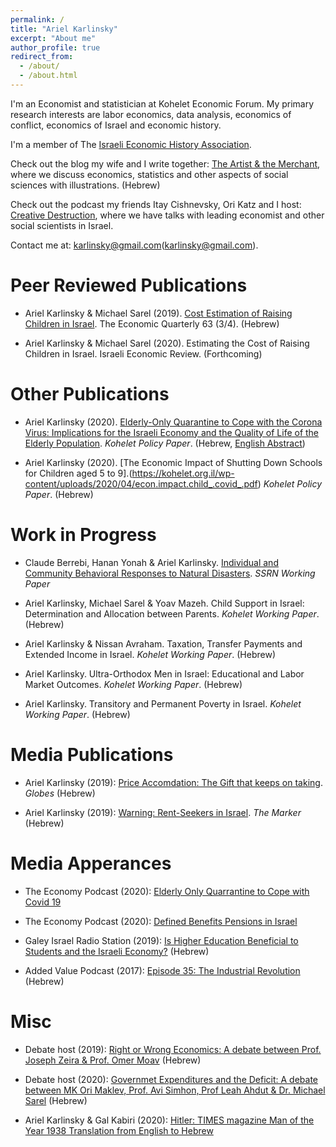 ```yaml
---
permalink: /
title: "Ariel Karlinsky"
excerpt: "About me"
author_profile: true
redirect_from: 
  - /about/
  - /about.html
---
```


I'm an Economist and statistician at Kohelet Economic Forum. 
My primary research interests are labor economics, data analysis, economics of conflict, economics of Israel and economic history.

I'm a member of The [Israeli Economic History Association](http://www.eha-israel.org/). 

Check out the blog my wife and I write together: [The Artist & the Merchant](https://www.artistandmerchant.com/), where we discuss economics, statistics and other aspects of social sciences with illustrations. (Hebrew)

Check out the podcast my friends Itay Cishnevsky, Ori Katz and I host: [Creative Destruction](http://heres.podbean.com/), where we have talks with leading economist and other social scientists in Israel.

Contact me at: karlinsky@gmail.com(karlinsky@gmail.com).



Peer Reviewed Publications
======
* Ariel Karlinsky & Michael Sarel (2019).  [Cost Estimation of Raising Children in Israel](https://ieca.org.il/wp-content/uploads/2020/02/03Rivon2019Nos3and4.pdf#page=103). The Economic Quarterly 63 (3/4). (Hebrew) 

* Ariel Karlinsky & Michael Sarel (2020).  Estimating the Cost of Raising Children in Israel. Israeli Economic Review. (Forthcoming) 



Other Publications
======
* Ariel Karlinsky (2020). [Elderly-Only Quarantine to Cope with the Corona Virus: Implications for the Israeli Economy and the Quality of Life of the Elderly Population](https://kohelet.org.il/wp-content/uploads/2020/04/%D7%A1%D7%92%D7%A8-%D7%9E%D7%91%D7%95%D7%92%D7%A8%D7%99%D7%9D-%D7%A1%D7%95%D7%A4%D7%99.pdf). _Kohelet Policy Paper_. (Hebrew, [English Abstract](https://bit.ly/3aeYGRT))

* Ariel Karlinsky (2020). [The Economic Impact of Shutting Down Schools for Children aged 5 to 9].(https://kohelet.org.il/wp-content/uploads/2020/04/econ.impact.child_.covid_.pdf) _Kohelet Policy Paper_. (Hebrew)

Work in Progress
======
* Claude Berrebi, Hanan Yonah & Ariel Karlinsky. [Individual and Community Behavioral Responses to Natural Disasters](https://papers.ssrn.com/sol3/papers.cfm?abstract_id=3630856). _SSRN Working Paper_

* Ariel Karlinsky, Michael Sarel & Yoav Mazeh. Child Support in Israel: Determination and Allocation between Parents. _Kohelet Working Paper_. (Hebrew)

* Ariel Karlinsky & Nissan Avraham. Taxation, Transfer Payments and Extended Income in Israel. _Kohelet Working Paper_. (Hebrew)

* Ariel Karlinsky. Ultra-Orthodox Men in Israel: Educational and Labor Market Outcomes. _Kohelet Working Paper_. (Hebrew)

* Ariel Karlinsky. Transitory and Permanent Poverty in Israel. _Kohelet Working Paper_. (Hebrew)


Media Publications
======
* Ariel Karlinsky (2019): [Price Accomdation: The Gift that keeps on taking](https://www.globes.co.il/news/article.aspx?did=1001311056). _Globes_ (Hebrew)

* Ariel Karlinsky (2019): [Warning: Rent-Seekers in Israel](https://www.themarker.com/news/macro/.premium-1.7644969). _The Marker_ (Hebrew)


Media Apperances
======
* The Economy Podcast (2020): [Elderly Only Quarrantine to Cope with Covid 19](https://www.youtube.com/watch?v=D5AvwLFn6pE)

* The Economy Podcast (2020): [Defined Benefits Pensions in Israel](https://www.youtube.com/watch?v=qH7MyWhr2lk)

* Galey Israel Radio Station (2019): [Is Higher Education Beneficial to Students and the Israeli Economy?](https://www.youtube.com/watch?v=xhxl-dDgDYI) (Hebrew)

* Added Value Podcast (2017): [Episode 35: The Industrial Revolution](http://www.added-value.co/35/) (Hebrew)


Misc
======

* Debate host (2019): [Right or Wrong Economics: A debate between Prof. Joseph Zeira & Prof. Omer Moav](https://www.youtube.com/watch?v=m0dHE_ux-YE) (Hebrew)

* Debate host (2020): [Governmet Expenditures and the Deficit: A debate between MK Ori Maklev, Prof. Avi Simhon, Prof Leah Ahdut & Dr. Michael Sarel](https://www.youtube.com/watch?v=Ei0BrrVCyHE) (Hebrew)

* Ariel Karlinsky & Gal Kabiri (2020): [Hitler: TIMES magazine Man of the Year 1938 Translation from English to Hebrew](https://dannyorbach.com/2020/05/23/%D7%94%D7%99%D7%98%D7%9C%D7%A8-%D7%90%D7%99%D7%A9-%D7%94%D7%A9%D7%A0%D7%94-%D7%A0%D7%91%D7%95%D7%90%D7%94-%D7%A9%D7%94%D7%AA%D7%92%D7%A9%D7%9E%D7%94-%D7%98%D7%95%D7%A8-%D7%90%D7%95%D7%A8%D7%97/)
